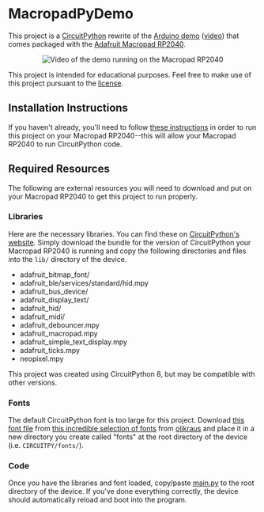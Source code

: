 # MacropadPyDemo

This project is a [CircuitPython](https://github.com/adafruit/circuitpython) rewrite of the [Arduino demo](https://learn.adafruit.com/adafruit-macropad-rp2040/arduino) ([video](https://learn.adafruit.com/assets/103257)) that comes packaged with the [Adafruit Macropad RP2040](https://learn.adafruit.com/adafruit-macropad-rp2040).

<p align="center">
    <img src="demo.gif" alt="Video of the demo running on the Macropad RP2040"/>
</p>

This project is intended for educational purposes. Feel free to make use of this project pursuant to the [license](LICENSE).

## Installation Instructions

If you haven't already, you'll need to follow [these instructions](https://learn.adafruit.com/adafruit-macropad-rp2040/circuitpython) in order to run this project on your Macropad RP2040--this will allow your Macropad RP2040 to run CircuitPython code.

## Required Resources

The following are external resources you will need to download and put on your Macropad RP2040 to get this project to run properly.

### Libraries

Here are the necessary libraries. You can find these on [CircuitPython's website](https://circuitpython.org/libraries). Simply download the bundle for the version of CircuitPython your Macropad RP2040 is running and copy the following directories and files into the `lib/` directory of the device.

* adafruit_bitmap_font/
* adafruit_ble/services/standard/hid.mpy
* adafruit_bus_device/
* adafruit_display_text/
* adafruit_hid/
* adafruit_midi/
* adafruit_debouncer.mpy
* adafruit_macropad.mpy
* adafruit_simple_text_display.mpy
* adafruit_ticks.mpy
* neopixel.mpy

This project was created using CircuitPython 8, but may be compatible with other versions.

### Fonts

The default CircuitPython font is too large for this project. Download [this font file](https://github.com/olikraus/u8g2/blob/master/tools/font/bdf/5x8.bdf) from [this incredible selection of fonts](https://github.com/olikraus/u8g2/tree/master/tools/font) from [olikraus](https://github.com/olikraus) and place it in a new directory you create called "fonts" at the root directory of the device (i.e. `CIRCUITPY/fonts/`).

### Code

Once you have the libraries and font loaded, copy/paste [main.py](main.py) to the root directory of the device. If you've done everything correctly, the device should automatically reload and boot into the program.
